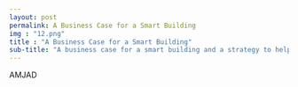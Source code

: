 ```yaml
---
layout: post
permalink: A Business Case for a Smart Building
img : "12.png"
title : "A Business Case for a Smart Building"
sub-title: "A business case for a smart building and a strategy to help you get there."
---
```

AMJAD
